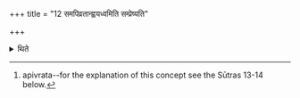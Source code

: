 +++
title = "12 समपिव्रतान्ह्वयध्वमिति सम्प्रेष्यति"

+++

<details><summary>थिते</summary>

12. (The Adhvaryu) orders his assistants. "Do you call together those who share the Vrata (-food) (of the sacrificer)".[^1]  


[^1]: apivrata--for the explanation of this concept see the Sūtras 13-14 below.  
</details>

